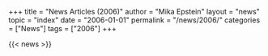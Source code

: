 +++
title = "News Articles (2006)"
author = "Mika Epstein"
layout = "news"
topic = "index"
date = "2006-01-01"
permalink = "/news/2006/"
categories = ["News"]
tags = ["2006"]
+++

{{< news >}}